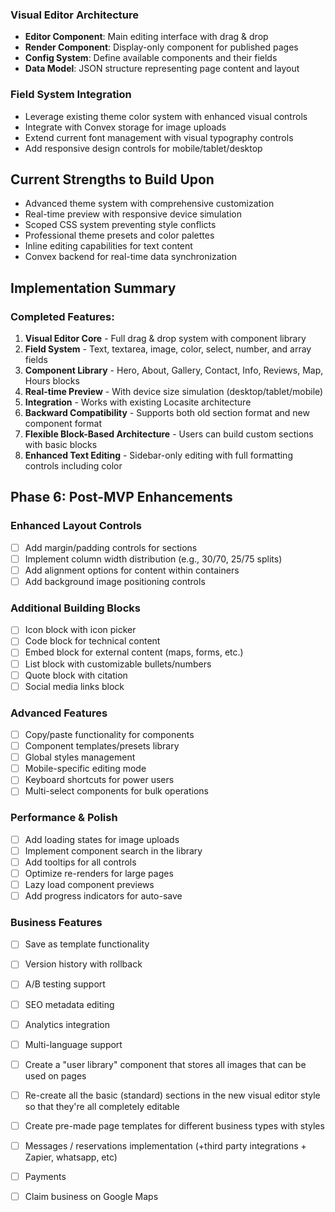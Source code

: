 ### Visual Editor Architecture
- **Editor Component**: Main editing interface with drag & drop
- **Render Component**: Display-only component for published pages
- **Config System**: Define available components and their fields
- **Data Model**: JSON structure representing page content and layout

### Field System Integration
- Leverage existing theme color system with enhanced visual controls
- Integrate with Convex storage for image uploads
- Extend current font management with visual typography controls
- Add responsive design controls for mobile/tablet/desktop

## Current Strengths to Build Upon
- Advanced theme system with comprehensive customization
- Real-time preview with responsive device simulation
- Scoped CSS system preventing style conflicts
- Professional theme presets and color palettes
- Inline editing capabilities for text content
- Convex backend for real-time data synchronization

## Implementation Summary

### Completed Features:
1. **Visual Editor Core** - Full drag & drop system with component library
2. **Field System** - Text, textarea, image, color, select, number, and array fields
3. **Component Library** - Hero, About, Gallery, Contact, Info, Reviews, Map, Hours blocks
4. **Real-time Preview** - With device size simulation (desktop/tablet/mobile)
5. **Integration** - Works with existing Locasite architecture
6. **Backward Compatibility** - Supports both old section format and new component format
7. **Flexible Block-Based Architecture** - Users can build custom sections with basic blocks
8. **Enhanced Text Editing** - Sidebar-only editing with full formatting controls including color

## Phase 6: Post-MVP Enhancements

### Enhanced Layout Controls
- [ ] Add margin/padding controls for sections
- [ ] Implement column width distribution (e.g., 30/70, 25/75 splits)
- [ ] Add alignment options for content within containers
- [ ] Add background image positioning controls

### Additional Building Blocks
- [ ] Icon block with icon picker
- [ ] Code block for technical content
- [ ] Embed block for external content (maps, forms, etc.)
- [ ] List block with customizable bullets/numbers
- [ ] Quote block with citation
- [ ] Social media links block

### Advanced Features
- [ ] Copy/paste functionality for components
- [ ] Component templates/presets library
- [ ] Global styles management
- [ ] Mobile-specific editing mode
- [ ] Keyboard shortcuts for power users
- [ ] Multi-select components for bulk operations

### Performance & Polish
- [ ] Add loading states for image uploads
- [ ] Implement component search in the library
- [ ] Add tooltips for all controls
- [ ] Optimize re-renders for large pages
- [ ] Lazy load component previews
- [ ] Add progress indicators for auto-save

### Business Features
- [ ] Save as template functionality
- [ ] Version history with rollback
- [ ] A/B testing support
- [ ] SEO metadata editing
- [ ] Analytics integration
- [ ] Multi-language support


- [ ] Create a "user library" component that stores all images that can be used on pages
- [ ] Re-create all the basic (standard) sections in the new visual editor style so that they're all completely editable
- [ ] Create pre-made page templates for different business types with styles
- [ ] Messages / reservations implementation (+third party integrations + Zapier, whatsapp, etc)
- [ ] Payments
- [ ] Claim business on Google Maps